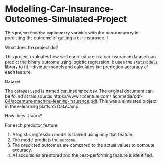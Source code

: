 # Modelling-Car-Insurance-Outcomes-Simulated-Project
This project find the explanatory variable with the best accuracy in predicting the outcome of getting a car insurance. I

What does the project do?

This project evaluates how well each feature in a car insurance dataset can predict the binary outcome using logistic regression. It uses the `statsmodels` library to fit individual models and calculates the prediction accuracy of each feature.

Dataset

The dataset used is named car_insurance.csv. The original document can be found at this source: https://www.accenture.com/_acnmedia/pdf-84/accenture-machine-leaning-insurance.pdf.
This was a simulated project in the e-learning platform DataCamp.

How does it work?

For each predictor feature:
1. A logistic regression model is trained using only that feature.
2. The model predicts the `outcome`.
3. The predicted outcomes are compared to the actual values to compute accuracy.
4. All accuracies are stored and the best-performing feature is identified.
